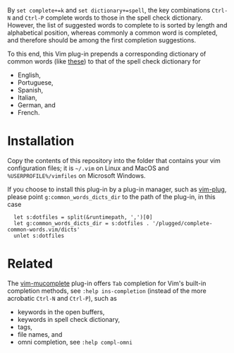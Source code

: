 By `set complete+=k` and `set dictionary+=spell`, the key combinations `Ctrl-N` and `Ctrl-P` complete words to those in the spell check dictionary.
However, the list of suggested words to complete to is sorted by length and alphabetical position, whereas commonly a common word is completed, and therefore should be among the first completion suggestions.

To this end, this Vim plug-in prepends a corresponding dictionary of common words (like [these](http://crr.ugent.be/programs-data/subtitle-frequencies)) to that of the spell check dictionary for

- English,
- Portuguese,
- Spanish,
- Italian,
- German, and
- French.

# Installation

Copy the contents of this repository into the folder that contains your vim configuration files;
it is `~/.vim` on Linux and MacOS and `%USERPROFILE%/vimfiles` on Microsoft Windows.

If you choose to install this plug-in by a plug-in manager, such as [vim-plug](https://github.com/junegunn/vim-plug), please point `g:common_words_dicts_dir` to the path of the plug-in, in this case

```vim
  let s:dotfiles = split(&runtimepath, ',')[0]
  let g:common_words_dicts_dir = s:dotfiles . '/plugged/complete-common-words.vim/dicts'
  unlet s:dotfiles
```


# Related

The [vim-mucomplete](https://github.com/lifepillar/vim-mucomplete) plug-in offers `Tab` completion for Vim's built-in completion methods, see `:help ins-completion` (instead of the more acrobatic `Ctrl-N` and `Ctrl-P`), such as

- keywords in the open buffers,
- keywords in spell check dictionary,
- tags,
- file names, and
- omni completion, see `:help compl-omni`
